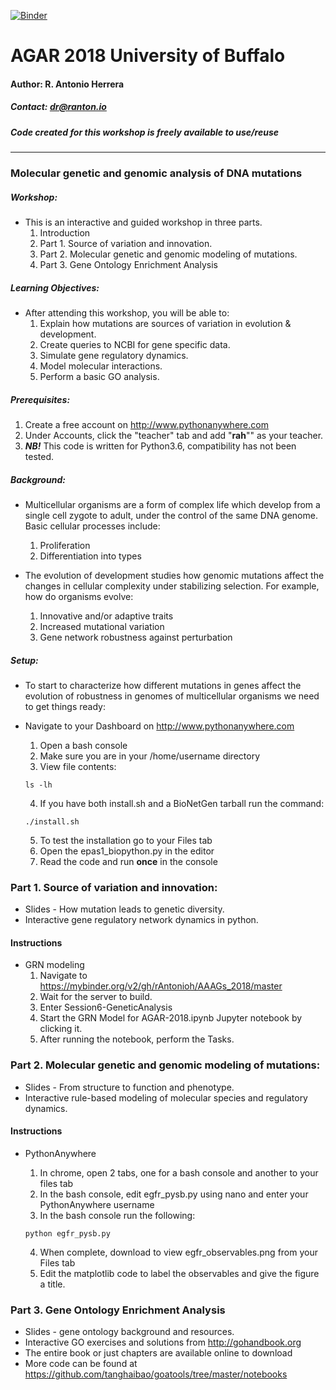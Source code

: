 [![Binder](https://mybinder.org/badge.svg)](https://mybinder.org/v2/gh/rAntonioh/AAAGs_2018/master)

# AGAR 2018 University of Buffalo
#### Author: R. Antonio Herrera
##### Contact: dr@ranton.io
##### Code created for this workshop is freely available to use/reuse
------------------
### Molecular genetic and genomic analysis of DNA mutations

##### Workshop:
- This is an interactive and guided workshop in three parts.
  1. Introduction
  2. Part 1. Source of variation and innovation.
  3. Part 2. Molecular genetic and genomic modeling of mutations.
  4. Part 3. Gene Ontology Enrichment Analysis

##### Learning Objectives:
- After attending this workshop, you will be able to:
  1. Explain how mutations are sources of variation in evolution & development.
  2. Create queries to NCBI for gene specific data.
  2. Simulate gene regulatory dynamics.
  3. Model molecular interactions.
  4. Perform a basic GO analysis.

##### Prerequisites:
1. Create a free account on http://www.pythonanywhere.com
2. Under Accounts, click the "teacher" tab and add "**rah**"" as your teacher.
3. ***NB!*** This code is written for Python3.6, compatibility has not been tested.

##### Background:
- Multicellular organisms are a form of complex life which develop from a single cell zygote to adult, under the control of the same DNA genome. Basic cellular processes include:
  1. Proliferation
  2. Differentiation into types

- The evolution of development studies how genomic mutations affect the changes in cellular complexity under stabilizing selection. For example, how do organisms evolve:
  1. Innovative and/or adaptive traits
  2. Increased mutational variation
  3. Gene network robustness against perturbation

##### Setup:
- To start to characterize how different mutations in genes affect the evolution of robustness in genomes of multicellular organisms we need to get things ready:
- Navigate to your Dashboard on http://www.pythonanywhere.com
  1. Open a bash console
  2. Make sure you are in your /home/username directory
  3. View file contents:

    <code>ls -lh</code>

  4. If you have both install.sh and a BioNetGen tarball run the command:

    <code>./install.sh</code>

  5. To test the installation go to your Files tab
  6. Open the epas1_biopython.py in the editor
  7. Read the code and run **once** in the console

### Part 1. Source of variation and innovation:
- Slides - How mutation leads to genetic diversity.
- Interactive gene regulatory network dynamics in python.

#### Instructions
- GRN modeling
  1. Navigate to https://mybinder.org/v2/gh/rAntonioh/AAAGs_2018/master
  2. Wait for the server to build.
  3. Enter Session6-GeneticAnalysis
  4. Start the GRN Model for AGAR-2018.ipynb Jupyter notebook by clicking it.
  5. After running the notebook, perform the Tasks.

### Part 2. Molecular genetic and genomic modeling of mutations:
- Slides - From structure to function and phenotype.
- Interactive rule-based modeling of molecular species and regulatory dynamics.

#### Instructions
- PythonAnywhere
  1. In chrome, open 2 tabs, one for a bash console and another to your files tab
  2. In the bash console, edit egfr_pysb.py using nano and enter your PythonAnywhere username
  3. In the bash console run the following:

    <code>python egfr_pysb.py</code>

  4. When complete, download to view egfr_observables.png from your Files tab
  5. Edit the matplotlib code to label the observables and give the figure a title.

### Part 3. Gene Ontology Enrichment Analysis
* Slides - gene ontology background and resources.
* Interactive GO exercises and solutions from http://gohandbook.org
* The entire book or just chapters are available online to download
* More code can be found at https://github.com/tanghaibao/goatools/tree/master/notebooks
